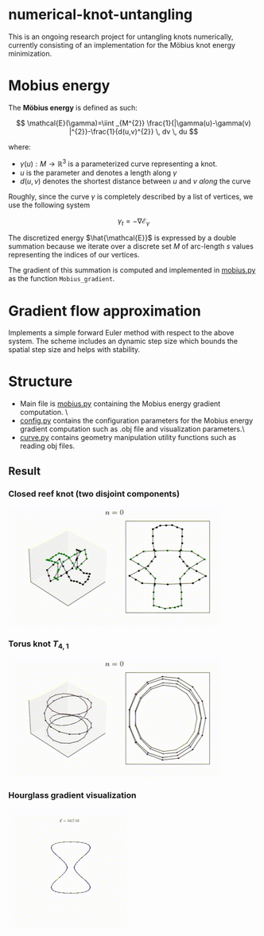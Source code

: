 # numerical-knot-untangling

This is an ongoing research project for untangling knots numerically, currently consisting of an implementation for the Möbius knot energy minimization.  
# Mobius energy
The **Möbius energy** is defined as such:

$$
\mathcal{E}(\gamma)=\iint _{M^{2}} \frac{1}{|\gamma(u)-\gamma(v) |^{2}}-\frac{1}{d(u,v)^{2}} \, dv \, du 
$$

where:
- $\gamma(u):M\to\mathbb{R}^{3}$ is a parameterized curve representing a knot.
- $u$ is the parameter and denotes a length along $\gamma$
- $d(u,v)$ denotes the shortest distance  between $u$ and  $v$ *along* the curve 

Roughly, since the curve $\gamma$ is completely described by a list of vertices, we use the following system

$$
\gamma_t = -\nabla \mathcal{E}_\gamma
$$

The discretized energy $\hat{\mathcal{E}}$ is expressed by a double summation because we iterate over a discrete set $M$ of arc-length $s$ values representing the indices of our vertices.

The gradient of this summation is computed and implemented in [mobius.py](mobius.py) as the function `Mobius_gradient`.

# Gradient flow approximation
Implements a simple forward Euler method with respect to the above system. 
The scheme includes an dynamic step size which bounds the spatial step size and helps with stability.

# Structure
- Main file is [mobius.py](mobius.py) containing the Mobius energy gradient computation. \
- [config.py](config.py) contains the configuration parameters for the Mobius energy gradient computation such as .obj file and visualization parameters.\
- [curve.py](curve.py) contains geometry manipulation utility functions such as reading obj files.

## Result
### Closed reef knot (two disjoint components)
![reefknot.gif](./assets/reeefknot.gif)
### Torus knot $T_{4,1}$
![torus.gif](./assets/torus.gif)
### Hourglass gradient visualization
![hourglass.gif](./assets/hourglass.gif)
